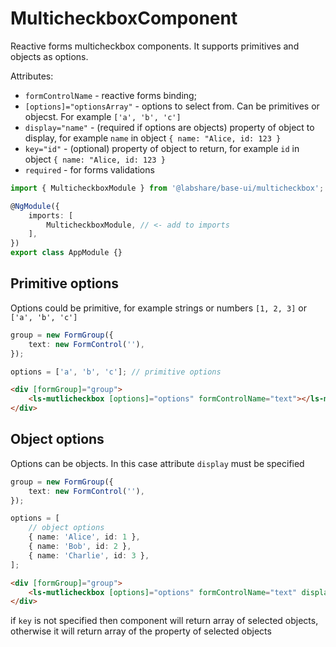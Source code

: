 # MulticheckboxComponent

Reactive forms multicheckbox components. It supports primitives and objects as options.

Attributes:

-   `formControlName` - reactive forms binding;
-   `[options]="optionsArray"` - options to select from. Can be primitives or objecst. For example `['a', 'b', 'c']`
-   `display="name"` - (required if options are objects) property of object to display, for example `name` in object `{ name: "Alice, id: 123 }`
-   `key="id"` - (optional) property of object to return, for example `id` in object `{ name: "Alice, id: 123 }`
-   `required` - for forms validations

```typescript
import { MulticheckboxModule } from '@labshare/base-ui/multicheckbox';

@NgModule({
    imports: [
        MulticheckboxModule, // <- add to imports
    ],
})
export class AppModule {}
```

## Primitive options

Options could be primitive, for example strings or numbers `[1, 2, 3]` or `['a', 'b', 'c']`

```typescript
group = new FormGroup({
    text: new FormControl(''),
});

options = ['a', 'b', 'c']; // primitive options
```

```html
<div [formGroup]="group">
    <ls-mutlicheckbox [options]="options" formControlName="text"></ls-mutlicheckbox>
</div>
```

## Object options

Options can be objects. In this case attribute `display` must be specified

```typescript
group = new FormGroup({
    text: new FormControl(''),
});

options = [
    // object options
    { name: 'Alice', id: 1 },
    { name: 'Bob', id: 2 },
    { name: 'Charlie', id: 3 },
];
```

```html
<div [formGroup]="group">
    <ls-mutlicheckbox [options]="options" formControlName="text" display="name" key="id"></ls-mutlicheckbox>
</div>
```

if `key` is not specified then component will return array of selected objects, otherwise it will return array of the property of selected objects
